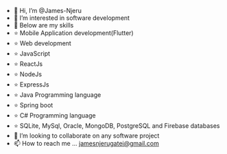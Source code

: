 - 👋 Hi, I’m @James-Njeru
- 👀 I’m interested in software development
- 🌱 Below are my skills
-   ⭐️ Mobile Application development(Flutter)
-   ⭐️ Web development
-   ⭐️ JavaScript
-   ⭐️ ReactJs
-   ⭐️ NodeJs
-   ⭐️ ExpressJs
-   ⭐️ Java Programming language
-   ⭐️ Spring boot
-   ⭐️ C# Programming language
-   ⭐️ SQLite, MySql, Oracle, MongoDB, PostgreSQL and Firebase databases
- 💞️ I’m looking to collaborate on any software project
- 📫 How to reach me ... jamesnjerugatei@gmail.com

<!---
James-Njeru/James-Njeru is a ✨ special ✨ repository because its `README.md` (this file) appears on your GitHub profile.
You can click the Preview link to take a look at your changes.
--->
